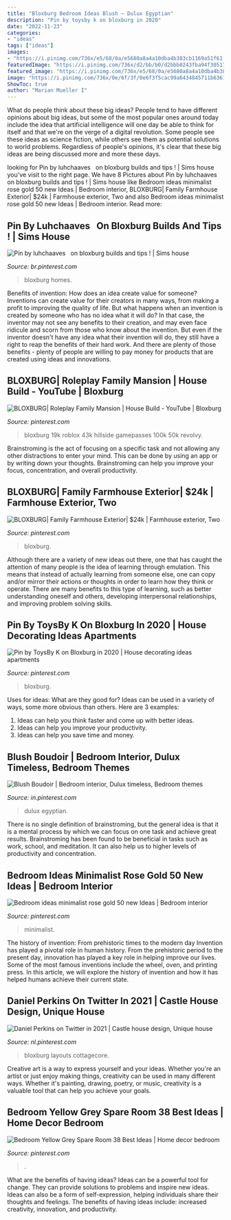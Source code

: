 ```yaml
---
title: "Bloxburg Bedroom Ideas Blush ~ Dulux Egyptian"
description: "Pin by toysby k on bloxburg in 2020"
date: "2022-11-23"
categories:
- "ideas"
tags: ["ideas"]
images:
- "https://i.pinimg.com/736x/e5/68/0a/e5680a8a4a10dba4b383cb1169a51f61.jpg"
featuredImage: "https://i.pinimg.com/736x/d2/bb/b0/d2bbb0243fba94f3051773725a09abab.jpg"
featured_image: "https://i.pinimg.com/736x/e5/68/0a/e5680a8a4a10dba4b383cb1169a51f61.jpg"
image: "https://i.pinimg.com/736x/0e/6f/3f/0e6f3f5cac99a6434845711b6361a057.jpg"
ShowToc: true
author: "Marian Mueller I"
---
```



What do people think about these big ideas?
People tend to have different opinions about big ideas, but some of the most popular ones around today include the idea that artificial intelligence will one day be able to think for itself and that we're on the verge of a digital revolution. Some people see these ideas as science fiction, while others see them as potential solutions to world problems. Regardless of people's opinions, it's clear that these big ideas are being discussed more and more these days.

	

		
looking for Pin by luhchaaves ︎︎ ︎︎ on bloxburg builds and tips ! | Sims house you've visit to the right page. We have 8 Pictures about Pin by luhchaaves ︎︎ ︎︎ on bloxburg builds and tips ! | Sims house like Bedroom ideas minimalist rose gold 50 new Ideas | Bedroom interior, BLOXBURG| Family Farmhouse Exterior| $24k | Farmhouse exterior, Two and also Bedroom ideas minimalist rose gold 50 new Ideas | Bedroom interior. Read more:
		
    
## Pin By Luhchaaves ︎︎ ︎︎ On Bloxburg Builds And Tips ! | Sims House

<img loading=lazy src="https://i.pinimg.com/736x/0e/6f/3f/0e6f3f5cac99a6434845711b6361a057.jpg" onerror="this.onerror=null;this.src='https://tse1.mm.bing.net/th?id=OIP.0fZyyr6Jd08XFVpU6j4eRwHaHM&amp;pid=15.1';" alt="Pin by luhchaaves ︎︎ ︎︎ on bloxburg builds and tips ! | Sims house">

_Source: br.pinterest.com_

>bloxburg homes. 

	

Benefits of invention: How does an idea create value for someone?
Inventions can create value for their creators in many ways, from making a profit to improving the quality of life. But what happens when an invention is created by someone who has no idea what it will do? In that case, the inventor may not see any benefits to their creation, and may even face ridicule and scorn from those who know about the invention. But even if the inventor doesn't have any idea what their invention will do, they still have a right to reap the benefits of their hard work. And there are plenty of those benefits - plenty of people are willing to pay money for products that are created using ideas and innovations.

    
## BLOXBURG| Roleplay Family Mansion | House Build - YouTube | Bloxburg

<img loading=lazy src="https://i.pinimg.com/736x/e5/68/0a/e5680a8a4a10dba4b383cb1169a51f61.jpg" onerror="this.onerror=null;this.src='https://tse1.mm.bing.net/th?id=OIP.LgbVeCrcJXFImwG2SDikXQHaFj&amp;pid=15.1';" alt="BLOXBURG| Roleplay Family Mansion | House Build - YouTube | Bloxburg">

_Source: pinterest.com_

>bloxburg 19k roblox 43k hillside gamepasses 100k 50k revolvy. 

	

Brainstroming is the act of focusing on a specific task and not allowing any other distractions to enter your mind. This can be done by using an app or by writing down your thoughts. Brainstroming can help you improve your focus, concentration, and overall productivity.

    
## BLOXBURG| Family Farmhouse Exterior| $24k | Farmhouse Exterior, Two

<img loading=lazy src="https://i.pinimg.com/736x/f9/f7/28/f9f72878539b66638c72276f01f14639.jpg" onerror="this.onerror=null;this.src='https://tse4.mm.bing.net/th?id=OIP.Q1ogMrOHYRGxKftrAZ0gjwHaEK&amp;pid=15.1';" alt="BLOXBURG| Family Farmhouse Exterior| $24k | Farmhouse exterior, Two">

_Source: pinterest.com_

>bloxburg. 

	

Although there are a variety of new ideas out there, one that has caught the attention of many people is the idea of learning through emulation. This means that instead of actually learning from someone else, one can copy and/or mirror their actions or thoughts in order to learn how they think or operate. There are many benefits to this type of learning, such as better understanding oneself and others, developing interpersonal relationships, and improving problem solving skills.

    
## Pin By ToysBy K On Bloxburg In 2020 | House Decorating Ideas Apartments

<img loading=lazy src="https://i.pinimg.com/736x/40/54/d7/4054d75875734a1db04021dfc069bed5.jpg" onerror="this.onerror=null;this.src='https://tse3.mm.bing.net/th?id=OIP.QDFWDVf_hBWnJwXkk7RlVgHaEO&amp;pid=15.1';" alt="Pin by ToysBy K on Bloxburg in 2020 | House decorating ideas apartments">

_Source: pinterest.com_

>bloxburg. 

	

Uses for ideas: What are they good for?
Ideas can be used in a variety of ways, some more obvious than others. Here are 3 examples:
1. Ideas can help you think faster and come up with better ideas.
2. Ideas can help you improve your productivity.    
3. Ideas can help you save time and money.

    
## Blush Boudoir | Bedroom Interior, Dulux Timeless, Bedroom Themes

<img loading=lazy src="https://i.pinimg.com/736x/30/e7/19/30e7197fc8a144c14081e41fccbfc174.jpg" onerror="this.onerror=null;this.src='https://tse4.mm.bing.net/th?id=OIP.elqwPdZE_yySga0bG54yiAHaJ3&amp;pid=15.1';" alt="Blush Boudoir | Bedroom interior, Dulux timeless, Bedroom themes">

_Source: in.pinterest.com_

>dulux egyptian. 

	

There is no single definition of brainstroming, but the general idea is that it is a mental process by which we can focus on one task and achieve great results. Brainstroming has been found to be beneficial in tasks such as work, school, and meditation. It can also help us to higher levels of productivity and concentration.

    
## Bedroom Ideas Minimalist Rose Gold 50 New Ideas | Bedroom Interior

<img loading=lazy src="https://i.pinimg.com/736x/d2/bb/b0/d2bbb0243fba94f3051773725a09abab.jpg" onerror="this.onerror=null;this.src='https://tse4.mm.bing.net/th?id=OIP.2FF6ztvs33blacgrv82MAwAAAA&amp;pid=15.1';" alt="Bedroom ideas minimalist rose gold 50 new Ideas | Bedroom interior">

_Source: pinterest.com_

>minimalist. 

	

The history of invention: From prehistoric times to the modern day
Invention has played a pivotal role in human history. From the prehistoric period to the present day, innovation has played a key role in helping improve our lives. Some of the most famous inventions include the wheel, oven, and printing press. In this article, we will explore the history of invention and how it has helped humans achieve their current state.

    
## Daniel Perkins On Twitter In 2021 | Castle House Design, Unique House

<img loading=lazy src="https://i.pinimg.com/736x/85/15/ac/8515ac08cf2e7e155a4f47e4d00f6d62.jpg" onerror="this.onerror=null;this.src='https://tse2.mm.bing.net/th?id=OIP.SM5HbAytWCRJWpnElCN7CwHaHY&amp;pid=15.1';" alt="Daniel Perkins on Twitter in 2021 | Castle house design, Unique house">

_Source: nl.pinterest.com_

>bloxburg layouts cottagecore. 

	

Creative art is a way to express yourself and your ideas. Whether you're an artist or just enjoy making things, creativity can be used in many different ways. Whether it's painting, drawing, poetry, or music, creativity is a valuable tool that can help you achieve your goals.

    
## Bedroom Yellow Grey Spare Room 38 Best Ideas | Home Decor Bedroom

<img loading=lazy src="https://i.pinimg.com/736x/e2/9d/29/e29d29dc7074ba883c4c89b1254b1730.jpg" onerror="this.onerror=null;this.src='https://tse2.mm.bing.net/th?id=OIP.aGRpkTHU6bFduCqM13wjxAAAAA&amp;pid=15.1';" alt="Bedroom Yellow Grey Spare Room 38 Best Ideas | Home decor bedroom">

_Source: pinterest.com_

>. 

	

What are the benefits of having ideas?
Ideas can be a powerful tool for change. They can provide solutions to problems and inspire new ideas. Ideas can also be a form of self-expression, helping individuals share their thoughts and feelings. The benefits of having ideas include: increased creativity, innovation, and productivity.

